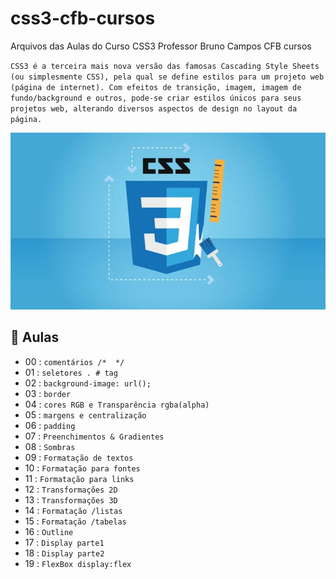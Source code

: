 # css3-cfb-cursos
Arquivos das Aulas do Curso CSS3 
Professor Bruno Campos CFB cursos 

`CSS3 é a terceira mais nova versão das famosas Cascading Style Sheets (ou simplesmente CSS), pela qual se define estilos para um projeto web (página de internet). Com efeitos de transição, imagem, imagem de fundo/background e outros, pode-se criar estilos únicos para seus projetos web, alterando diversos aspectos de design no layout da página.`

![App Ideas Image](css3.jpeg)

## :ledger: Aulas 

- 00 : `comentários /*  */`
- 01 : `seletores . # tag`
- 02 : `background-image: url();`
- 03 : `border` 
- 04 : `cores RGB e Transparência rgba(alpha)`
- 05 : `margens e centralização`
- 06 : `padding`
- 07 : `Preenchimentos & Gradientes`
- 08 : `Sombras`
- 09 : `Formatação de textos`
- 10 : `Formatação para fontes`
- 11 : `Formatação para links`
- 12 : `Transformações 2D`
- 13 : `Transformações 3D`
- 14 : `Formatação /listas`
- 15 : `Formatação /tabelas`
- 16 : `Outline`
- 17 : `Display parte1`
- 18 : `Display parte2`
- 19 : `FlexBox display:flex`
